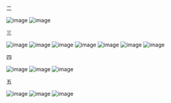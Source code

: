 二

![image](https://github.com/alice1315/wehelp-assignments/blob/master/week-5/images/二-1.png)
![image](https://github.com/alice1315/wehelp-assignments/blob/master/week-5/images/二-2.png)

三

![image](https://github.com/alice1315/wehelp-assignments/blob/master/week-5/images/三-1.png)
![image](https://github.com/alice1315/wehelp-assignments/blob/master/week-5/images/三-2.png)
![image](https://github.com/alice1315/wehelp-assignments/blob/master/week-5/images/三-3.png)
![image](https://github.com/alice1315/wehelp-assignments/blob/master/week-5/images/三-4.png)
![image](https://github.com/alice1315/wehelp-assignments/blob/master/week-5/images/三-5.png)
![image](https://github.com/alice1315/wehelp-assignments/blob/master/week-5/images/三-6.png)
![image](https://github.com/alice1315/wehelp-assignments/blob/master/week-5/images/三-7.png)

四

![image](https://github.com/alice1315/wehelp-assignments/blob/master/week-5/images/四-1.png)
![image](https://github.com/alice1315/wehelp-assignments/blob/master/week-5/images/四-2.png)
![image](https://github.com/alice1315/wehelp-assignments/blob/master/week-5/images/四-3.png)

五

![image](https://github.com/alice1315/wehelp-assignments/blob/master/week-5/images/五-1.png)
![image](https://github.com/alice1315/wehelp-assignments/blob/master/week-5/images/五-3.png)
![image](https://github.com/alice1315/wehelp-assignments/blob/master/week-5/images/五-3.png)
